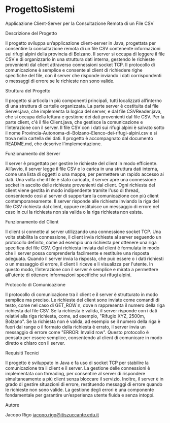 # ProgettoSistemi
Applicazione Client-Server per la Consultazione Remota di un File CSV

Descrizione del Progetto

Il progetto sviluppa un’applicazione client-server in Java, progettata per consentire la consultazione remota di un file CSV contenente informazioni sui rifugi alpini della provincia di Bolzano. Il server si occupa di leggere il file CSV e di organizzarlo in una struttura dati interna, gestendo le richieste provenienti dal client attraverso connessioni socket TCP. Il protocollo di comunicazione è semplice e consente al client di richiedere righe specifiche del file, con il server che risponde inviando i dati corrispondenti o messaggi di errore se le richieste non sono valide.

Struttura del Progetto

Il progetto si articola in più componenti principali, tutti localizzati all’interno di una struttura di cartelle organizzata. La parte server è costituita dal file Server.java, che implementa la logica del server, e dal file CSVReader.java, che si occupa della lettura e gestione dei dati provenienti dal file CSV. Per la parte client, c'è il file Client.java, che gestisce la comunicazione e l’interazione con il server. Il file CSV con i dati sui rifugi alpini è salvato sotto il nome Provincia-Autonoma-di-Bolzano-Elenco-dei-rifugi-alpini.csv e si trova nella cartella dei dati. Il progetto è accompagnato dal documento README.md, che descrive l’implementazione.

Funzionamento del Server

Il server è progettato per gestire le richieste del client in modo efficiente. All’avvio, il server legge il file CSV e lo carica in una struttura dati interna, come una lista di oggetti o una mappa, per permettere un rapido accesso ai dati. Una volta che il file è stato caricato, il server apre una connessione socket in ascolto delle richieste provenienti dal client. Ogni richiesta del client viene gestita in modo indipendente tramite l'uso di thread, consentendo così al server di supportare la comunicazione con più client contemporaneamente. Il server risponde alle richieste inviando la riga del file CSV richiesta dal client, oppure restituisce un messaggio di errore nel caso in cui la richiesta non sia valida o la riga richiesta non esista.

Funzionamento del Client

Il client si connette al server utilizzando una connessione socket TCP. Una volta stabilita la connessione, il client invia richieste al server seguendo un protocollo definito, come ad esempio una richiesta per ottenere una riga specifica del file CSV. Ogni richiesta inviata dal client è formulata in modo che il server possa comprenderla facilmente e restituire una risposta adeguata. Quando il server invia la risposta, che può essere o i dati richiesti o un messaggio di errore, il client li riceve e li visualizza per l'utente. In questo modo, l’interazione con il server è semplice e mirata a permettere all'utente di ottenere informazioni specifiche sui rifugi alpini.

Protocollo di Comunicazione

Il protocollo di comunicazione tra il client e il server è strutturato in modo semplice ma preciso. Le richieste del client sono inviate come comandi di testo, come nel caso di GET_ROW n, dove n rappresenta il numero della riga richiesta dal file CSV. Se la richiesta è valida, il server risponde con i dati relativi alla riga richiesta, come, ad esempio, "Rifugio XYZ, 2500m, Bolzano". Se la richiesta non è valida, ad esempio se il numero della riga è fuori dal range o il formato della richiesta è errato, il server invia un messaggio di errore come "ERROR: Invalid row". Questo protocollo è pensato per essere semplice, consentendo al client di comunicare in modo diretto e chiaro con il server.

Requisiti Tecnici

Il progetto è sviluppato in Java e fa uso di socket TCP per stabilire la comunicazione tra il client e il server. La gestione delle connessioni è implementata con threading, per consentire al server di rispondere simultaneamente a più client senza bloccare il servizio. Inoltre, il server è in grado di gestire situazioni di errore, restituendo messaggi di errore quando le richieste non sono valide. La gestione degli errori è una componente fondamentale per garantire un’esperienza utente fluida e senza intoppi.

Autore

Jacopo Rigo 
jacopo.rigo@itiszuccante.edu.it